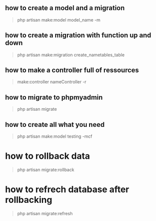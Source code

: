 ## how to create a model and a migration
> php artisan make:model model_name -m


## how to create a migration with function up and down
> php artisan make:migration create_nametables_table



## how to make a controller full of ressources
> make:controller nameController -r 


## how to migrate to phpmyadmin
> php artisan migrate


## how to create all what you need
> php artisan make:model testing -mcf


# how to rollback data

> php artisan migrate:rollback

# how to refrech database after rollbacking

> php artisan migrate:refresh
